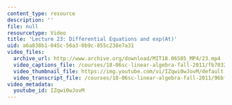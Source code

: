 ```yaml
---
content_type: resource
description: ''
file: null
resourcetype: Video
title: 'Lecture 23: Differential Equations and exp(At)'
uid: a6a838b1-045c-56a3-0b9c-855c238e7a31
video_files:
  archive_url: http://www.archive.org/download/MIT18.06S05_MP4/23.mp4
  video_captions_file: /courses/18-06sc-linear-algebra-fall-2011/fb7032917aec525cbc2021aa6ddab43d_IZqwi0wJovM.vtt
  video_thumbnail_file: https://img.youtube.com/vi/IZqwi0wJovM/default.jpg
  video_transcript_file: /courses/18-06sc-linear-algebra-fall-2011/96bf84be7938dc3b2385a4b7991c27c2_IZqwi0wJovM.pdf
video_metadata:
  youtube_id: IZqwi0wJovM
---
```

